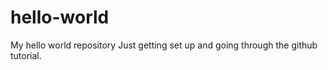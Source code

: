 # hello-world
My hello world repository 
Just getting set up and going through the github tutorial.
